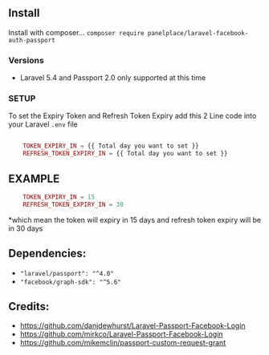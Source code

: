 

## Install

Install with composer...  `composer require panelplace/laravel-facebook-auth-passport`

### Versions

* Laravel 5.4 and Passport 2.0 only supported at this time

### SETUP
To set the Expiry Token and Refresh Token Expiry add this 2 Line code into your Laravel `.env` file
```php

    TOKEN_EXPIRY_IN = {{ Total day you want to set }}
    REFRESH_TOKEN_EXPIRY_IN = {{ Total day you want to set }}
```
## EXAMPLE
```php
    TOKEN_EXPIRY_IN = 15
    REFRESH_TOKEN_EXPIRY_IN = 30
```

*which mean the token will expiry in 15 days and refresh token expiry will be in 30 days

## Dependencies:
* `"laravel/passport": "^4.0"`
* `"facebook/graph-sdk": "^5.6"`

## Credits:
* https://github.com/danjdewhurst/Laravel-Passport-Facebook-Login
* https://github.com/mirkco/Laravel-Passport-Facebook-Login
* https://github.com/mikemclin/passport-custom-request-grant
